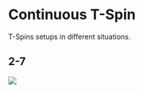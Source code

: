 Continuous T-Spin
=================

T-Spins setups in different situations.

2-7
-----

[![](https://fumen-svg-server--eight041.repl.co/?data=v115%40UhB8EeB8AeG8JeAgH2gQ4FeglBeR4EeglCeQ4Eehlb%3FeAAA2gwDIexSAeg0GewSAtg0Heh0WeAAA2gRpHeRaAegHIe%3FgHHehWWeAAApgQ4IeR4AexSFeQ4AexSseAAAjgAtEewDBeB%3FtEexDAeAtg0EewwwDBeg0EewwQ4Aeg0glAPDegWwwCeBPWe%3FAAAjgAPHeBPIegWIegWAtIeg0Ieg0XeAAesgQ4IeRpIeQpA%3FPreAAAChglGeCPIegHXeAAAsgAPQpHeBPJewwAtFexwglAt%3FHeAtXeAAAfgwhIewhIewhIegHIeBPHeQpAPbeAAAfgglQpH%3FeglQpAexSHexSGeBtxDAPCegWwSAexSBPCegWwSCeAPXeAA%3FAfgRpHeQpwSHewwAehlFewhAeAPgWFewhBegWAPEewhglbe%3FAAAVgwhBeRpEeQLgHAeRpEeQLCewhEeQLQ4wwgWwhEewwQ4%3FAegWwhEewhQpAegWwhEexhbeAAA)](https://harddrop.com/fumen/?v115@UhB8EeB8AeG8JeAgH2gQ4FeglBeR4EeglCeQ4Eehlb?eAAA2gwDIexSAeg0GewSAtg0Heh0WeAAA2gRpHeRaAegHIe?gHHehWWeAAApgQ4IeR4AexSFeQ4AexSseAAAjgAtEewDBeB?tEexDAeAtg0EewwwDBeg0EewwQ4Aeg0glAPDegWwwCeBPWe?AAAjgAPHeBPIegWIegWAtIeg0Ieg0XeAAesgQ4IeRpIeQpA?PreAAAChglGeCPIegHXeAAAsgAPQpHeBPJewwAtFexwglAt?HeAtXeAAAfgwhIewhIewhIegHIeBPHeQpAPbeAAAfgglQpH?eglQpAexSHexSGeBtxDAPCegWwSAexSBPCegWwSCeAPXeAA?AfgRpHeQpwSHewwAehlFewhAeAPgWFewhBegWAPEewhglbe?AAAVgwhBeRpEeQLgHAeRpEeQLCewhEeQLQ4wwgWwhEewwQ4?AegWwhEewhQpAegWwhEexhbeAAA)

